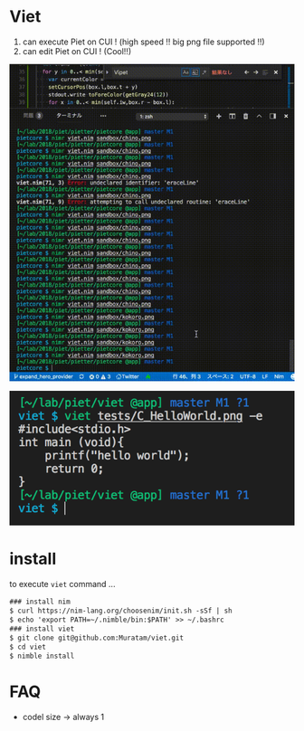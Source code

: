 # Viet
1. can execute Piet on CUI ! (high speed !! big png file supported !!)
2. can edit Piet on CUI ! (Cool!!)

![](./images/iikanji.gif)

![](./images/exec.png)

# install
to execute `viet` command ...
```
### install nim
$ curl https://nim-lang.org/choosenim/init.sh -sSf | sh
$ echo 'export PATH=~/.nimble/bin:$PATH' >> ~/.bashrc
### install viet
$ git clone git@github.com:Muratam/viet.git
$ cd viet
$ nimble install
```

# FAQ
- codel size -> always 1
